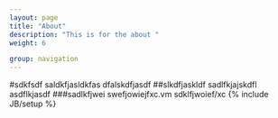 ```yaml
---
layout: page
title: "About"
description: "This is for the about "
weight: 6

group: navigation
---
```


#sdkfsdf
saldkfjasldkfas
dfalskdfjasdf
##slkdfjaskldf
sadlfkjajskdfl
asdflkjasdf
###sadlkfjwei
swefjowiejfxc.vm
sdklfjwoief/xc
{% include JB/setup %}
